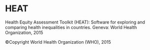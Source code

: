 # HEAT
Health Equity Assessment Toolkit (HEAT): Software for exploring and comparing health inequalities in countries. Geneva: World Health Organization, 2015

©Copyright World Health Organization (WHO), 2015
